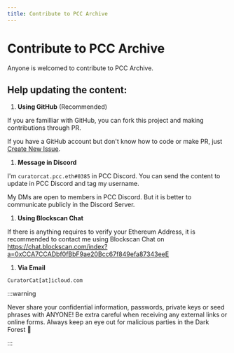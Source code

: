 ```yaml
---
title: Contribute to PCC Archive
---
```


# Contribute to PCC Archive

Anyone is welcomed to contribute to PCC Archive.

## Help updating the content:

1. **Using GitHub** (Recommended)

  If you are familliar with GitHub, you can fork this project and making contributions through PR.

  If you have a GitHub account but don't know how to code or make PR, just [Create New Issue](https://github.com/CuratorCat/pcc-archive.org/issues/new).

1. **Message in Discord**

  I'm `curatorcat.pcc.eth#0385` in PCC Discord. You can send the content to update in PCC Discord and tag my username. 
  
  My DMs are open to members in PCC Discord. But it is better to communicate publicly in the Discord Server.

1. **Using Blockscan Chat**

  If there is anything requires to verify your Ethereum Address, it is recommended to contact me using Blockscan Chat on https://chat.blockscan.com/index?a=0xCCA7CCADbf0fBbF9ae20Bcc67f849efa87343eeE

1. **Via Email**

  `CuratorCat[at]icloud.com`

:::warning

Never share your confidential information, passwords, private keys or seed phrases with ANYONE! Be extra careful when receiving any external links or online forms. Always keep an eye out for malicious parties in the Dark Forest 👀

:::

